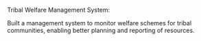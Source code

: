 Tribal Welfare Management System: 

Built a management system to monitor welfare schemes for tribal communities, enabling better planning and reporting of resources.
